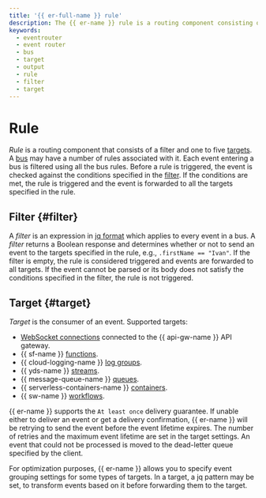 ```yaml
---
title: '{{ er-full-name }} rule'
description: The {{ er-name }} rule is a routing component consisting of a filter and targets.
keywords:
  - eventrouter
  - event router
  - bus
  - target
  - output
  - rule
  - filter
  - target
---
```


# Rule

_Rule_ is a routing component that consists of a filter and one to five [targets](#target). A [bus](bus.md) may have a number of rules associated with it. Each event entering a bus is filtered using all the bus rules. Before a rule is triggered, the event is checked against the conditions specified in the [filter](#filter). If the conditions are met, the rule is triggered and the event is forwarded to all the targets specified in the rule.

## Filter {#filter}

A _filter_ is an expression in [jq format](https://jqlang.github.io/jq/manual/) which applies to every event in a bus. A _filter_ returns a Boolean response and determines whether or not to send an event to the targets specified in the rule, e.g., `.firstName == "Ivan"`. If the filter is empty, the rule is considered triggered and events are forwarded to all targets. If the event cannot be parsed or its body does not satisfy the conditions specified in the filter, the rule is not triggered.

## Target {#target}

_Target_ is the consumer of an event. Supported targets:

* [WebSocket connections](../../../api-gateway/concepts/extensions/websocket.md) connected to the {{ api-gw-name }} API gateway.
* {{ sf-name }} [functions](../../../functions/concepts/function.md).
* {{ cloud-logging-name }} [log groups](../../../logging/concepts/log-group.md).
* {{ yds-name }} [streams](../../../data-streams/concepts/glossary.md#stream-concepts).
* {{ message-queue-name }} [queues](../../../message-queue/concepts/queue.md).
* {{ serverless-containers-name }} [containers](../../../serverless-containers/concepts/container.md).
* {{ sw-name }} [workflows](../../concepts/workflows/workflow.md).

{{ er-name }} supports the `At least once` delivery guarantee. If unable either to deliver an event or get a delivery confirmation, {{ er-name }} will be retrying to send the event before the event lifetime expires. The number of retries and the maximum event lifetime are set in the target settings. An event that could not be processed is moved to the dead-letter queue specified by the client.

For optimization purposes, {{ er-name }} allows you to specify event grouping settings for some types of targets. In a target, a jq pattern may be set, to transform events based on it before forwarding them to the target.
